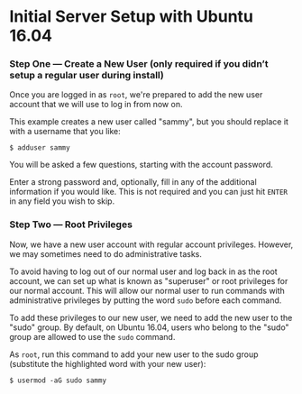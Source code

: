 # Initial Server Setup with Ubuntu 16.04

### Step One — Create a New User (only required if you didn’t setup a regular user during install)

Once you are logged in as `root`, we're prepared to add the new user account that we will use to log in from now on.

This example creates a new user called "sammy", but you should replace it with a username that you like:

```
$ adduser sammy
```
You will be asked a few questions, starting with the account password.

Enter a strong password and, optionally, fill in any of the additional information if you would like. This is not required and you can just hit ```ENTER``` in any field you wish to skip.

### Step Two — Root Privileges

Now, we have a new user account with regular account privileges. However, we may sometimes need to do administrative tasks.

To avoid having to log out of our normal user and log back in as the root account, we can set up what is known as "superuser" or root privileges for our normal account. This will allow our normal user to run commands with administrative privileges by putting the word ```sudo``` before each command.

To add these privileges to our new user, we need to add the new user to the "sudo" group. By default, on Ubuntu 16.04, users who belong to the "sudo" group are allowed to use the ```sudo``` command.

As ```root```, run this command to add your new user to the sudo group (substitute the highlighted word with your new user):

```
$ usermod -aG sudo sammy
```

